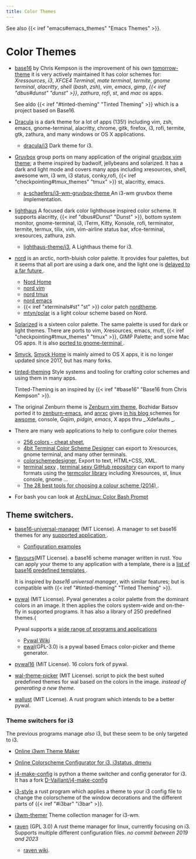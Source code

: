 ```yaml
---
title: Color Themes
---
```



See also {{< iref "emacs#emacs_themes" "Emacs Themes" >}}.

# Color Themes
-   <a name="base16"></a>[base16](https://github.com/chriskempson/base16)
    by Chris Kempson is the improvement of his own
    [tomorrow-theme](https://github.com/chriskempson/tomorrow-theme)
    it is very actively maintained It has color schemes for: _Xressources_, _i3_, _XFCE4
    Terminal_, _mate terminal_, _termite_, _gnome terminal_, _alacritty_, _shell_
    (_bash_, _zsh_), _vim_, _emacs_, _gimp_, _{{< iref "dbus#dunst" "dunst" >}}_,
    _zathura_, _rofi_, _st_, and _mac os_ apps.

    See aldo {{< iref "#tinted-theming" "Tinted Theming" >}} which is a project based on Base16.
-   <a name="dracula"></a>[Dracula](https://draculatheme.com/) is a dark theme
    for a lot of apps (135!) including vim, zsh, emacs, gnome-terminal, alacritty,
    chrome, gitk, firefox, i3, rofi, termite, gtk, zathura, and many windows or OS X
    applications.
    -   [dracula/i3](https://github.com/dracula/i3)  Dark theme for i3.
-   <a name="gruvbox"></a>[Gruvbox](https://github.com/morhetz/gruvbox-contrib)
    group ports on many application of the original
    [gruvbox vim theme](https://github.com/morhetz/gruvbox); a theme inspired by
    badwolf, jellybeans and solarized. It has a dark and light mode and covers many apps
    including xresources, shell, awesome wm, i3 wm, i3 status, conky,rofi,
    {{< iref "checkpointing#tmux_themes" "tmux" >}}  st, alacritty, emacs.
    -   [a-schaefers/i3-wm-gruvbox-theme
        ](https://github.com/a-schaefers/i3-wm-gruvbox-theme)
        An i3-wm gruvbox theme implementation.
-   [lighthaus](https://github.com/lighthaus-theme/lighthaus)
    A focused dark color lighthouse inspired color scheme.  It supports alacritty,
    {{< iref "dbus#Dunst" "Dunst" >}}, bottom system monitor, gnome-terminal, i3, iTerm,
    Kitty, Konsole, rofi, terminator, termite, termux, tilix, vim, vim-airline status
    bar, xfce-terminal, xresources, zathura, zsh.
    -   [lighthaus-theme/i3](https://github.com/lighthaus-theme/i3),
        A Lighthaus theme for i3.
-   <a name="nord-theme"></a>[nord](https://github.com/arcticicestudio/nord)
    is an arctic, north-bluish color palette. It provides four palettes,
    but it seems that all port are using a dark one, and the light one
    is [delayed to a far future
    ](https://github.com/arcticicestudio/nord/issues/46#issuecomment-661675957).
    -   [Nord Home](https://www.nordtheme.com)
    -   [nord vim](https://github.com/arcticicestudio/nord-vim)
    -   [nord tmux](https://github.com/arcticicestudio/nord-tmux)
    -   [nord emacs](https://github.com/arcticicestudio/nord-emacs)
    -   {{< iref "xterminals#st" "st" >}} color patch
        [nordtheme](https://st.suckless.org/patches/nordtheme/).
    -   [mtyn/polar](https://github.com/mtyn/polar)
        is a light colour scheme based on Nord.
-   [Solarized](http://ethanschoonover.com/solarized)
    is a sixteen color palette. The same palette is used for dark or light themes. There
    are ports to vim, Xresources, emacs,  mutt,
    {{< iref "checkpointing#tmux_themes" "tmux" >}}, GIMP Palette; and some Mac OS
    apps. It is also [ported to gnome-terminal
    ](https://github.com/Anthony25/gnome-terminal-colors-solarized).
-   [Smyck](https://github.com/hukl/Smyck-Color-Scheme),
    [Smyck Home](http://color.smyck.org/)
    is mainly aimed to OS X apps, it is no longer updated since 2017, but has many forks.
-   <a name="tinted-theming">[tinted-theming](https://github.com/tinted-theming/home)
    Style systems and tooling for crafting color schemes and using them in many apps.

    Tinted-Theming is an inspired by {{< iref "#base16" "Base16 from Chris Kempson" >}}.
-   The original Zenburn theme is
    [Zenburn vim theme](https://github.com/jnurmine/Zenburn), Bozhidar Batsov ported it
    to [zenburn-emacs](https://github.com/bbatsov/zenburn-emacs), and
    [anrxc](http://sysphere.org/~anrxc/) gives [in his blog
    ](http://sysphere.org/~anrxc/j/articles/zenburn/index.html)
    schemes for [awsome](http://awesome.naquadah.org/wiki/Zenburn_Theme),
    console, _Gajim_, _pidgin_, _emacs_, X apps thru _.Xdefaults _.

-   There are many web applications to help to configure color themes
    -   [256 colors - cheat sheet](https://jonasjacek.github.io/colors/),
    -   [4bit Terminal Color Scheme Designer](http://ciembor.github.io/4bit/)
        can export to Xresources, gnome terminal, and many other terminals.
    -   [colorschemedesigner](http://colorschemedesigner.com/csd-3.5/), Export to
        text, HTML+CSS, XML.
    -   [terminal sexy](http://terminal.sexy/) ,
        [terminal sexy GitHub repository](https://github.com/stayradiated/terminal.sexy)
        can export to many formats using the
        [termcolor library](https://github.com/stayradiated/termcolors) including
        Xresources, st, linux console, gnome ...
    -   [The 28 best tools for choosing a colour scheme (2014)
        ](http://www.creativebloq.com/colour/tools-colour-schemes-12121430).
-   For bash you can look at [ArchLinux: Color Bash Prompt
    ](https://wiki.archlinux.org/index.php/Color_Bash_Prompt)

## Theme switchers.
-   [base16-universal-manager](https://github.com/pinpox/base16-universal-manager)
    (MIT License). A manager to set base16 themes for any [supported application
    ](https://github.com/chriskempson/base16-templates-source/blob/master/list.yaml).
    -   [Configuration examples
        ](https://github.com/pinpox/base16-universal-manager/wiki/Configuration-examples)
-   [flavours](https://github.com/Misterio77/flavours)(MIT License).
    a base16 scheme manager written in rust. You can apply your theme to any application
    with a template, there is a [list of base16 predefined templates
    ](https://github.com/chriskempson/base16-templates-source/blob/master/list.yaml).

    It is inspired by *base16 universal manager*, with similar features; but is
    compatible with {{< iref "#tinted-theming" "Tinted Theming" >}}.
-   [pywal](https://github.com/dylanaraps/pywal) (MIT License).
    Pywal generates a color palette from the dominant colors in an image.
    It then applies the colors system-wide and on-the-fly in supported programs.
    It has also a library of 250 predefined themes.(

    Pywal supports a [wide range of programs and applications
    ](https://github.com/dylanaraps/pywal/wiki/Customization)
    -   [Pywal Wiki](https://github.com/dylanaraps/pywal/wiki)
    -   [ewal](https://github.com/cyruseuros/ewal)(GPL-3.0)
        is a pywal based Emacs color-picker and theme generator.
-   [pywal16](https://github.com/eylles/pywal16) (MIT License).
    16 colors fork of pywal.
-   [wal-theme-picker](https://github.com/drybalka/wal-theme-picker) (MIT License).
    script to pick the best suited predefined themes for wal based on the colors
    in the image. *instead of generating a new theme*.
-   [wallust](https://codeberg.org/explosion-mental/wallust) (MIT License).
    A rust program which intends to be a better pywal.

### Theme switchers for i3
The previous programs manage *also* i3, but these seem to be only targeted to i3.

-   [Online i3wm Theme Maker](http://i3designer.aoeu.xyz/)
-   [Online Colorscheme Configurator for i3, i3status, dmenu
    ](https://thomashunter.name/i3-configurator/)

-   [j4-make-config](https://github.com/okraits/j4-make-config)
    is python a theme switcher and config generator for i3.
    It has a fork
    [D-Vaillant/j4-make-config](https://github.com/D-Vaillant/j4-make-config)
-   [i3-style](https://github.com/altdesktop/i3-style)
    a rust program which applies a theme to your i3 config file to change the
    colorscheme of the window decorations and the different parts of {{< iref "#i3bar" "i3bar" >}}.
-   [i3wm-themer](https://github.com/unix121/i3wm-themer)
    Theme collection manager for i3-wm.
-   [raven](https://git.sr.ht/~nicohman/raven) (GPL 3.0)
    A rust theme manager for linux, currently focusing on i3. Supports multiple different
    configuration files. *no commit between 2019 and 2023*
    -   [raven wiki](https://man.sr.ht/~nicohman/raven).

<!-- Local Variables: -->
<!-- mode: markdown -->
<!-- ispell-local-dictionary: "english" -->
<!-- End: -->
